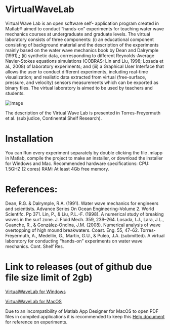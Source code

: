 # VirtualWaveLab

Virtual Wave Lab is an open software self- application program created in Matlab® aimed to conduct “hands-on” experiments for teaching water wave mechanics courses at undergraduate and graduate levels. The virtual laboratory consists of three components: (i) an educational component consisting of background material and the description of the experiments mainly based on the water wave mechanics book by Dean and Dalrymple (1991),; (ii) synthetic data, corresponding to different Reynolds-Average Navier-Stokes equations simulations (COBRAS: Lin and Liu, 1998; Losada et al., 2008) of laboratory experiments; and (iii) a Graphical User Interface that allows the user to conduct different experiments, including real-time visualization; and realistic data extracted from virtual (free-surface, pressure, and velocity) sensors measurements which can be exported as binary files. The virtual laboratory is aimed to be used by teachers and students. 

![image](https://user-images.githubusercontent.com/30472259/146134851-48716827-2e5d-490b-9dbd-c47db38cbb92.png) 

The description of the Virtual Wave Lab is presented in Torres-Freyermuth et al. (sub judice, Continental Shelf Research).



# Installation
You can Run every experiment separately by double clicking the file .mlapp in Matlab, compile the project to make an installer, or download the installer for Windows and Mac.
Recommended hardware specifications: CPU: 1.5GHZ (2 cores) RAM: At least 4Gb free memory.


# References:
Dean, R.G. & Dalrymple, R.A. (1991). Water wave mechanics for engineers and scientists. Advance Series On Ocean Engineering-Volume 2. World Scientifc. Pp 371. 
Lin, P., &  Liu, P.L.-F. (1998). A numerical study of breaking waves in the surf zone. J. Fluid Mech. 359, 239–264.
Losada, I.J., Lara, J.L., Guanche, R., & González-Ondina, J.M. (2008). Numerical analysis of wave overtopping of high mound breakwaters. Coast. Eng. 55, 47–62.
Torres-Freyermuth, A., Medellín, G., Martín, G.U., & Puleo, J.A. (submitted). A virtual laboratory for conducting “hands-on” experiments on water wave mechanics. Cont. Shelf Res.

# Link to releases (out of github due file size limit of 2gb)
[VirtualWaveLab for Windows](https://lipcloud.iingen.unam.mx/index.php/s/eq9SsWsdiwki6t3)

[VirtualWaveLab for MacOS](https://lipcloud.iingen.unam.mx/index.php/s/SYJ3c6KqALD6QgG)

Due to an incompatibility of Matlab App Designer for MacOS to open PDF files in compiled applications it is recommended to keep this [Help document](https://github.com/gmartinr/virtualwavelab/raw/main/Help/VirtualWaveFlumeExperiments.pdf) for reference on experiments.

